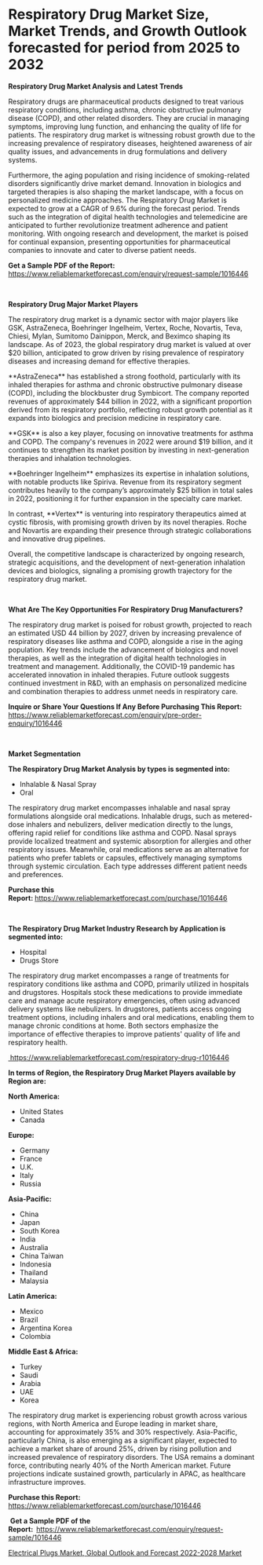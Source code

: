<p><h1>Respiratory Drug Market Size, Market Trends, and Growth Outlook forecasted for period from 2025 to 2032</h1></p><p><strong>Respiratory Drug Market Analysis and Latest Trends</strong></p>
<p><p>Respiratory drugs are pharmaceutical products designed to treat various respiratory conditions, including asthma, chronic obstructive pulmonary disease (COPD), and other related disorders. They are crucial in managing symptoms, improving lung function, and enhancing the quality of life for patients. The respiratory drug market is witnessing robust growth due to the increasing prevalence of respiratory diseases, heightened awareness of air quality issues, and advancements in drug formulations and delivery systems. </p><p>Furthermore, the aging population and rising incidence of smoking-related disorders significantly drive market demand. Innovation in biologics and targeted therapies is also shaping the market landscape, with a focus on personalized medicine approaches. The Respiratory Drug Market is expected to grow at a CAGR of 9.6% during the forecast period. Trends such as the integration of digital health technologies and telemedicine are anticipated to further revolutionize treatment adherence and patient monitoring. With ongoing research and development, the market is poised for continual expansion, presenting opportunities for pharmaceutical companies to innovate and cater to diverse patient needs.</p></p>
<p><strong>Get a Sample PDF of the Report:&nbsp;</strong> <a href="https://www.reliablemarketforecast.com/enquiry/request-sample/1016446?utm_campaign=3503&utm_medium=2&utm_source=Github&utm_content=ia&utm_term=21032025&utm_id=respiratory-drug">https://www.reliablemarketforecast.com/enquiry/request-sample/1016446</a></p>
<p>&nbsp;</p>
<p><strong>Respiratory Drug Major Market Players</strong></p>
<p><p>The respiratory drug market is a dynamic sector with major players like GSK, AstraZeneca, Boehringer Ingelheim, Vertex, Roche, Novartis, Teva, Chiesi, Mylan, Sumitomo Dainippon, Merck, and Beximco shaping its landscape. As of 2023, the global respiratory drug market is valued at over $20 billion, anticipated to grow driven by rising prevalence of respiratory diseases and increasing demand for effective therapies.</p><p>**AstraZeneca** has established a strong foothold, particularly with its inhaled therapies for asthma and chronic obstructive pulmonary disease (COPD), including the blockbuster drug Symbicort. The company reported revenues of approximately $44 billion in 2022, with a significant proportion derived from its respiratory portfolio, reflecting robust growth potential as it expands into biologics and precision medicine in respiratory care.</p><p>**GSK** is also a key player, focusing on innovative treatments for asthma and COPD. The company's revenues in 2022 were around $19 billion, and it continues to strengthen its market position by investing in next-generation therapies and inhalation technologies.</p><p>**Boehringer Ingelheim** emphasizes its expertise in inhalation solutions, with notable products like Spiriva. Revenue from its respiratory segment contributes heavily to the company’s approximately $25 billion in total sales in 2022, positioning it for further expansion in the specialty care market.</p><p>In contrast, **Vertex** is venturing into respiratory therapeutics aimed at cystic fibrosis, with promising growth driven by its novel therapies. Roche and Novartis are expanding their presence through strategic collaborations and innovative drug pipelines.</p><p>Overall, the competitive landscape is characterized by ongoing research, strategic acquisitions, and the development of next-generation inhalation devices and biologics, signaling a promising growth trajectory for the respiratory drug market.</p></p>
<p>&nbsp;</p>
<p><strong>What Are The Key Opportunities For Respiratory Drug Manufacturers?</strong></p>
<p><p>The respiratory drug market is poised for robust growth, projected to reach an estimated USD 44 billion by 2027, driven by increasing prevalence of respiratory diseases like asthma and COPD, alongside a rise in the aging population. Key trends include the advancement of biologics and novel therapies, as well as the integration of digital health technologies in treatment and management. Additionally, the COVID-19 pandemic has accelerated innovation in inhaled therapies. Future outlook suggests continued investment in R&D, with an emphasis on personalized medicine and combination therapies to address unmet needs in respiratory care.</p></p>
<p><strong>Inquire or Share Your Questions If Any Before Purchasing This Report:</strong> <a href="https://www.reliablemarketforecast.com/enquiry/pre-order-enquiry/1016446?utm_campaign=3503&utm_medium=2&utm_source=Github&utm_content=ia&utm_term=21032025&utm_id=respiratory-drug">https://www.reliablemarketforecast.com/enquiry/pre-order-enquiry/1016446</a></p>
<p>&nbsp;</p>
<p><strong>Market Segmentation</strong></p>
<p><strong>The Respiratory Drug Market Analysis by types is segmented into:</strong></p>
<p><ul><li>Inhalable & Nasal Spray</li><li>Oral</li></ul></p>
<p><p>The respiratory drug market encompasses inhalable and nasal spray formulations alongside oral medications. Inhalable drugs, such as metered-dose inhalers and nebulizers, deliver medication directly to the lungs, offering rapid relief for conditions like asthma and COPD. Nasal sprays provide localized treatment and systemic absorption for allergies and other respiratory issues. Meanwhile, oral medications serve as an alternative for patients who prefer tablets or capsules, effectively managing symptoms through systemic circulation. Each type addresses different patient needs and preferences.</p></p>
<p><strong>Purchase this Report:&nbsp;</strong><a href="https://www.reliablemarketforecast.com/purchase/1016446?utm_campaign=3503&utm_medium=2&utm_source=Github&utm_content=ia&utm_term=21032025&utm_id=respiratory-drug">https://www.reliablemarketforecast.com/purchase/1016446</a></p>
<p>&nbsp;</p>
<p><strong>The Respiratory Drug Market Industry Research by Application is segmented into:</strong></p>
<p><ul><li>Hospital</li><li>Drugs Store</li></ul></p>
<p><p>The respiratory drug market encompasses a range of treatments for respiratory conditions like asthma and COPD, primarily utilized in hospitals and drugstores. Hospitals stock these medications to provide immediate care and manage acute respiratory emergencies, often using advanced delivery systems like nebulizers. In drugstores, patients access ongoing treatment options, including inhalers and oral medications, enabling them to manage chronic conditions at home. Both sectors emphasize the importance of effective therapies to improve patients' quality of life and respiratory health.</p></p>
<p><a href="https://www.reliablemarketforecast.com/respiratory-drug-r1016446?utm_campaign=3503&utm_medium=2&utm_source=Github&utm_content=ia&utm_term=21032025&utm_id=respiratory-drug">&nbsp;https://www.reliablemarketforecast.com/respiratory-drug-r1016446</a></p>
<p><strong>In terms of Region, the Respiratory Drug Market Players available by Region are:</strong></p>
<p>
    <p> <strong> North America: </strong>
        <ul>
            <li>United States</li>
            <li>Canada</li>
        </ul>
        </p> 
    <p> <strong> Europe: </strong>
        <ul>
            <li>Germany</li>
            <li>France</li>
            <li>U.K.</li>
            <li>Italy</li>
            <li>Russia</li>
        </ul>
        </p> 
    <p> <strong> Asia-Pacific: </strong>
        <ul>
            <li>China</li>
            <li>Japan</li>
            <li>South Korea</li>
            <li>India</li>
            <li>Australia</li>
            <li>China Taiwan</li>
            <li>Indonesia</li>
            <li>Thailand</li>
            <li>Malaysia</li>
        </ul>
        </p> 
    <p> <strong> Latin America: </strong>
        <ul>
            <li>Mexico</li>
            <li>Brazil</li>
            <li>Argentina Korea</li>
            <li>Colombia</li>
        </ul>
        </p> 
    <p> <strong> Middle East & Africa: </strong>
        <ul>
            <li>Turkey</li>
            <li>Saudi</li>
            <li>Arabia</li>
            <li>UAE</li>
            <li>Korea</li>
        </ul>
    </p>
    </p>
<p><p>The respiratory drug market is experiencing robust growth across various regions, with North America and Europe leading in market share, accounting for approximately 35% and 30% respectively. Asia-Pacific, particularly China, is also emerging as a significant player, expected to achieve a market share of around 25%, driven by rising pollution and increased prevalence of respiratory disorders. The USA remains a dominant force, contributing nearly 40% of the North American market. Future projections indicate sustained growth, particularly in APAC, as healthcare infrastructure improves.</p></p>
<p><strong>Purchase this Report: </strong><a href="https://www.reliablemarketforecast.com/purchase/1016446?utm_campaign=3503&utm_medium=2&utm_source=Github&utm_content=ia&utm_term=21032025&utm_id=respiratory-drug">https://www.reliablemarketforecast.com/purchase/1016446</a></p>
<p>&nbsp;<strong>Get a Sample PDF of the Report:&nbsp;&nbsp;</strong><a href="https://www.reliablemarketforecast.com/enquiry/request-sample/1016446?utm_campaign=3503&utm_medium=2&utm_source=Github&utm_content=ia&utm_term=21032025&utm_id=respiratory-drug">https://www.reliablemarketforecast.com/enquiry/request-sample/1016446</a></p>
<p><strong></strong></p>
<p><p><a href="https://github.com/seibttullyjh/Market-Research-Report-List-1/blob/main/electrical-plugs-market-global-outlook-and-forecast-2022-2028-market.md?utm_campaign=3503&utm_medium=2&utm_source=Github&utm_content=ia&utm_term=21032025&utm_id=respiratory-drug">Electrical Plugs Market, Global Outlook and Forecast 2022-2028 Market</a></p></p>